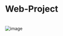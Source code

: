 # Web-Project
#
![image](https://user-images.githubusercontent.com/111300723/184676750-4b726033-089e-45ce-a032-c2f39b876991.png)
